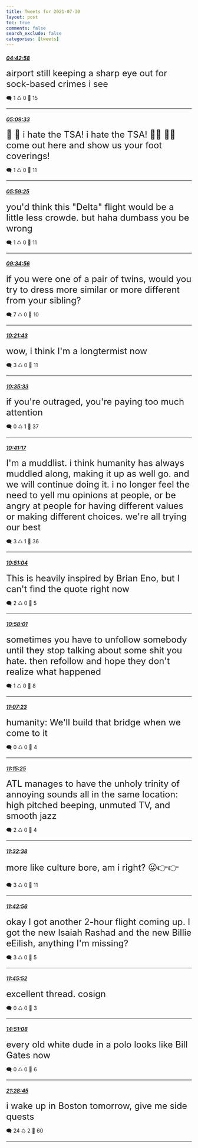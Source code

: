 ```yaml
---
title: Tweets for 2021-07-30
layout: post
toc: true
comments: false
search_exclude: false
categories: [tweets]
---
```



#### <a href = "https://twitter.com/deepfates/status/1421058732306288640">*04:42:58*</a>

<font size="5">airport still keeping a sharp eye out for sock-based crimes i see</font>



🗨️ 1 ♺ 0 🤍  15   

---
    
#### <a href = "https://twitter.com/deepfates/status/1421065420681793543">*05:09:33*</a>

<font size="5">🔫 🤪    i hate the TSA! i hate the TSA!  👮‍♀️ 👮‍♂️   come out here and show us your foot coverings!</font>



🗨️ 1 ♺ 0 🤍  11   

---
    
#### <a href = "https://twitter.com/deepfates/status/1421077972614664194">*05:59:25*</a>

<font size="5">you'd think this "Delta" flight would be a little less crowde. but haha dumbass you be wrong</font>



🗨️ 1 ♺ 0 🤍  11   

---
    
#### <a href = "https://twitter.com/deepfates/status/1421132207062724608">*09:34:56*</a>

<font size="5">if you were one of a pair of twins, would you try to dress more similar or more different from your sibling?</font>



🗨️ 7 ♺ 0 🤍  10   

---
    
#### <a href = "https://twitter.com/deepfates/status/1421143983196184576">*10:21:43*</a>

<font size="5">wow, i think I'm a longtermist now</font>



🗨️ 3 ♺ 0 🤍  11   

---
    
#### <a href = "https://twitter.com/deepfates/status/1421147461247291396">*10:35:33*</a>

<font size="5">if you're outraged, you're paying too much attention</font>



🗨️ 0 ♺ 1 🤍  37   

---
    
#### <a href = "https://twitter.com/deepfates/status/1421148904519778309">*10:41:17*</a>

<font size="5">I'm a muddlist. i think humanity has always muddled along, making it up as well go. and we will continue doing it.   i no longer feel the need to yell mu opinions at people, or be angry at people for having different values or making different choices. we're all trying our best</font>



🗨️ 3 ♺ 1 🤍  36   

---
    
#### <a href = "https://twitter.com/deepfates/status/1421151366299504646">*10:51:04*</a>

<font size="5">This is heavily inspired by Brian Eno, but I can't find the quote right now</font>



🗨️ 2 ♺ 0 🤍  5   

---
    
#### <a href = "https://twitter.com/deepfates/status/1421153115429027840">*10:58:01*</a>

<font size="5">sometimes you have to unfollow somebody until they stop talking about some shit you hate. then refollow and hope they don't realize what happened</font>



🗨️ 1 ♺ 0 🤍  8   

---
    
#### <a href = "https://twitter.com/deepfates/status/1421155473894559751">*11:07:23*</a>

<font size="5">humanity: We'll build that bridge when we come to it</font>



🗨️ 0 ♺ 0 🤍  4   

---
    
#### <a href = "https://twitter.com/deepfates/status/1421157497432428548">*11:15:25*</a>

<font size="5">ATL manages to have the unholy trinity of annoying sounds all in the same location: high pitched beeping, unmuted TV, and smooth jazz</font>



🗨️ 2 ♺ 0 🤍  4   

---
    
#### <a href = "https://twitter.com/deepfates/status/1421161828952989701">*11:32:38*</a>

<font size="5">more like culture bore, am i right?   😜👉👉</font>



🗨️ 3 ♺ 0 🤍  11   

---
    
#### <a href = "https://twitter.com/deepfates/status/1421164422492528650">*11:42:56*</a>

<font size="5">okay I got another 2-hour flight coming up. I got the new Isaiah Rashad and the new Billie eEilish, anything I'm missing?</font>



🗨️ 3 ♺ 0 🤍  5   

---
    
#### <a href = "https://twitter.com/deepfates/status/1421165160132120576">*11:45:52*</a>

<font size="5">excellent thread. cosign</font>



🗨️ 0 ♺ 0 🤍  3   

---
    
#### <a href = "https://twitter.com/deepfates/status/1421211784720097281">*14:51:08*</a>

<font size="5">every old white dude in a polo looks like Bill Gates now</font>



🗨️ 0 ♺ 0 🤍  6   

---
    
#### <a href = "https://twitter.com/deepfates/status/1421311847911809024">*21:28:45*</a>

<font size="5">i wake up in Boston tomorrow, give me side quests</font>



🗨️ 24 ♺ 2 🤍  60   

---
    
            
